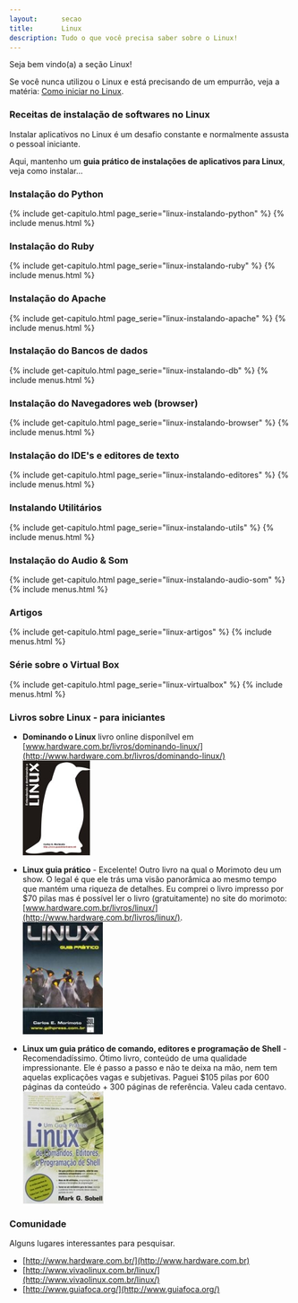 ```yaml
---
layout:      secao
title:       Linux
description: Tudo o que você precisa saber sobre o Linux!
---
```


Seja bem vindo(a) a seção Linux!

Se você nunca utilizou o Linux e está precisando de um empurrão, veja a matéria:
[Como iniciar no Linux](./como-iniciar-no-linux/ "Como iniciar no Linux").


### Receitas de instalação de softwares no Linux

Instalar  aplicativos no Linux é um desafio constante e normalmente assusta o pessoal iniciante.

Aqui, mantenho um __guia prático de instalações de aplicativos para Linux__, veja como instalar...


### Instalação do Python

{% include get-capitulo.html page_serie="linux-instalando-python" %}
{% include menus.html %}


### Instalação do Ruby

{% include get-capitulo.html page_serie="linux-instalando-ruby" %}
{% include menus.html %}


<!--
### Instalação do PHP

{% include get-capitulo.html page_serie="linux-instalando-php" %}
{% include menus.html %}
-->

### Instalação do Apache

{% include get-capitulo.html page_serie="linux-instalando-apache" %}
{% include menus.html %}


### Instalação do Bancos de dados

{% include get-capitulo.html page_serie="linux-instalando-db" %}
{% include menus.html %}


### Instalação do  Navegadores web (browser)

{% include get-capitulo.html page_serie="linux-instalando-browser" %}
{% include menus.html %}


### Instalação do  IDE's e editores de texto

{% include get-capitulo.html page_serie="linux-instalando-editores" %}
{% include menus.html %}


### Instalando Utilitários

{% include get-capitulo.html page_serie="linux-instalando-utils" %}
{% include menus.html %}


### Instalação do  Audio & Som

{% include get-capitulo.html page_serie="linux-instalando-audio-som" %}
{% include menus.html %}


### Artigos

{% include get-capitulo.html page_serie="linux-artigos" %}
{% include menus.html %}


### Série sobre o Virtual Box

{% include get-capitulo.html page_serie="linux-virtualbox" %}
{% include menus.html %}



### Livros sobre Linux - para iniciantes

 - __Dominando o Linux__ livro online disponílvel em [www.hardware.com.br/livros/dominando-linux/](http://www.hardware.com.br/livros/dominando-linux/)
<br /> ![Figura da capa do livro 'Linux, um guia prático'](livro-entendendo-dominando-linux-morimoto.jpg "linux")

 - __Linux guia prático__ - Excelente! Outro livro na qual o Morimoto deu um show. O legal é que ele trás uma visão
panorâmica ao mesmo tempo que mantém uma riqueza de detalhes. Eu comprei o livro impresso por $70 pilas mas é possível
ler o livro (gratuitamente) no site do morimoto: [www.hardware.com.br/livros/linux/](http://www.hardware.com.br/livros/linux/).
<br /> ![Figura da capa do livro 'Linux, guia prático'](linux-guia-pratico-morimoto.jpg "linux")

 - __Linux um guia prático de comando, editores e programação de Shell__ - Recomendadíssimo. Ótimo livro, conteúdo de uma qualidade impressionante. Ele é passo a passo
e não te deixa na mão, nem tem aquelas explicações vagas e subjetivas. Paguei $105 pilas por 600 páginas da conteúdo + 300
páginas de referência. Valeu cada centavo.
<br /> ![Figura da capa do livro 'Linux, um guia prático'](livro-linux-guia-pratico.jpeg "linux")




### Comunidade

Alguns lugares interessantes para pesquisar.

- [http://www.hardware.com.br/](http://www.hardware.com.br)
- [http://www.vivaolinux.com.br/linux/](http://www.vivaolinux.com.br/linux/)
- [http://www.guiafoca.org/](http://www.guiafoca.org/)
